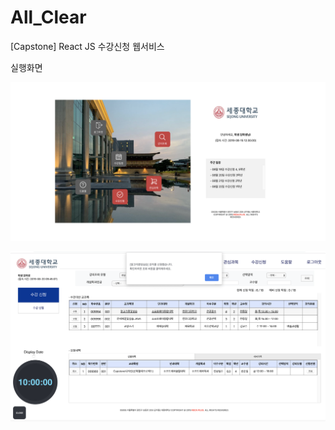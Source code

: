 # All_Clear
[Capstone] React JS 수강신청 웹서비스

실행화면 

![실행1](./screenshot/example1.png)


![실행2](./screenshot/example2.png)
